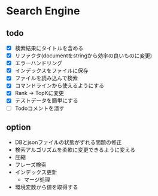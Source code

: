 Search Engine
===


## todo
- [x] 検索結果にタイトルを含める
- [x] リファクタ(documentをstringから効率の良いものに変更)
- [x] エラーハンドリング
- [x] インデックスをファイルに保存
- [x] ファイルを読み込んで検索
- [x] コマンドラインから使えるようにする
- [x] Rank -> TopKに変更
- [x] テストデータを簡単にする
- [ ] Todoコメントを潰す

## option
- DBとjsonファイルの状態がずれる問題の修正
- 検索アルゴリズムを柔軟に変更できるように変える
- 圧縮
- フレーズ検索
- インデックス更新
  - マージ処理
- 環境変数から値を取得する
